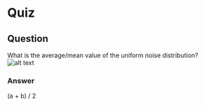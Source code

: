 Quiz
====

Question
--------  
What is the average/mean value of the uniform noise distribution?  
![alt text](https://github.com/UtkarshPathrabe/Image-and-Video-Processing--From-Mars-to-Hollywood-with-a-stop-at-the-Hospital--Duke-University/blob/master/Lecture%20Quizzes/Week%204/Lec02.png "Mask")  

### Answer  
(a + b) / 2  
